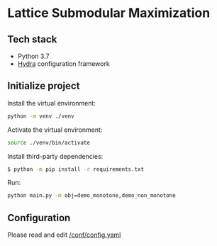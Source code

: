 # Lattice Submodular Maximization

## Tech stack

- Python 3.7
- [Hydra](https://hydra.cc) configuration framework


## Initialize project

Install the virtual environment:

```bash
python -m venv ./venv
```

Activate the virtual environment:

```bash
source ./venv/bin/activate
```

Install third-party dependencies:

```bash
$ python -m pip install -r requirements.txt
```

Run:

```bash
python main.py -m obj=demo_monotone,demo_non_monotone
```

## Configuration

Please read and edit [/conf/config.yaml](/conf/config.yaml)
